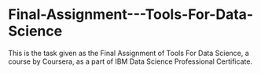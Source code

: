 # Final-Assignment---Tools-For-Data-Science
This is the task given as the Final Assignment of Tools For Data Science, a course by Coursera, as a part of  IBM Data Science Professional Certificate.   
